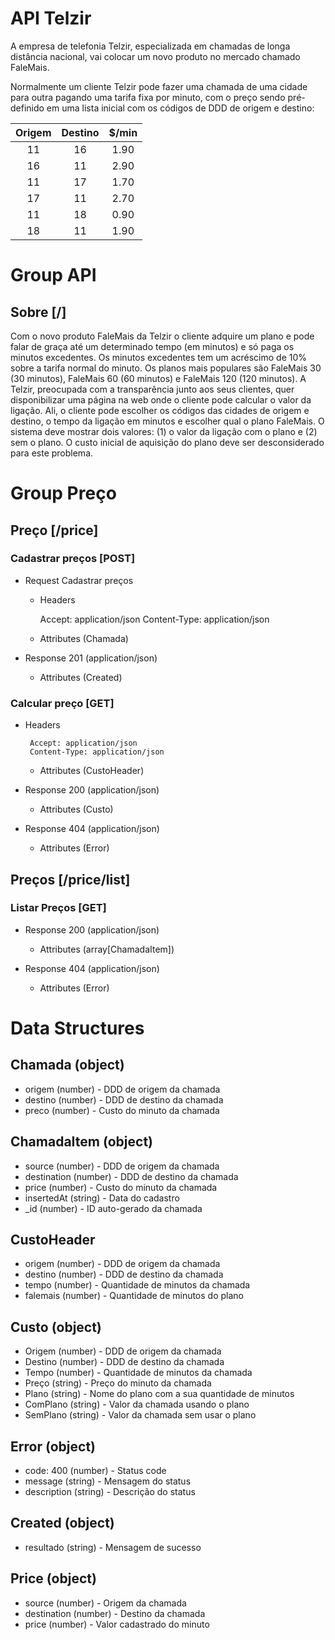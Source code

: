 # API Telzir

A empresa de telefonia Telzir, especializada em chamadas de longa distância nacional, vai
colocar um novo produto no mercado chamado FaleMais.

Normalmente um cliente Telzir pode fazer uma chamada de uma cidade para outra pagando
uma tarifa fixa por minuto, com o preço sendo pré-definido em uma lista inicial com os códigos 
de DDD de origem e destino:

| Origem | Destino | $/min |
|:------:|:-------:|:-----:|
|   11   |    16   |  1.90 |
|   16   |    11   |  2.90 |
|   11   |    17   |  1.70 |
|   17   |    11   |  2.70 |
|   11   |    18   |  0.90 |
|   18   |    11   |  1.90 |

# Group API

## Sobre [/]

Com o novo produto FaleMais da Telzir o cliente adquire um plano e pode falar de graça até um 
determinado tempo (em minutos) e só paga os minutos excedentes. Os minutos excedentes tem um 
acréscimo de 10% sobre a tarifa normal do minuto. Os planos mais populares são FaleMais 30 (30 minutos), 
FaleMais 60 (60 minutos) e FaleMais 120 (120 minutos). A Telzir, preocupada com a transparência junto 
aos seus clientes, quer disponibilizar uma página na web onde o cliente pode calcular o valor da 
ligação. Ali, o cliente pode escolher os códigos das cidades de origem e destino, o tempo da 
ligação em minutos e escolher qual o plano FaleMais. O sistema deve mostrar dois valores:
(1) o valor da ligação com o plano e (2) sem o plano. O custo inicial de aquisição do plano 
deve ser desconsiderado para este problema.

# Group Preço

## Preço [/price]

### Cadastrar preços [POST]

+ Request  Cadastrar preços
    + Headers
    
        Accept: application/json
        Content-Type: application/json
    + Attributes (Chamada)

+ Response 201 (application/json)
    + Attributes (Created)

### Calcular preço [GET]

 + Headers
    
        Accept: application/json
        Content-Type: application/json
    + Attributes (CustoHeader)

+ Response 200 (application/json)
    + Attributes (Custo)

+ Response 404 (application/json)
    + Attributes (Error)

## Preços [/price/list]

### Listar Preços [GET]
+ Response 200 (application/json)
    + Attributes (array[ChamadaItem])

+ Response 404 (application/json)
    + Attributes (Error)

# Data Structures

## Chamada (object)
+ origem (number) - DDD de origem da chamada
+ destino (number) - DDD de destino da chamada
+ preco (number) - Custo do minuto da chamada

## ChamadaItem (object)
+ source (number) - DDD de origem da chamada
+ destination (number) - DDD de destino da chamada
+ price (number) - Custo do minuto da chamada
+ insertedAt (string) - Data do cadastro
+ _id (number) - ID auto-gerado da chamada

## CustoHeader
+ origem (number) - DDD de origem da chamada
+ destino (number) - DDD de destino da chamada
+ tempo (number) - Quantidade de minutos da chamada
+ falemais (number) - Quantidade de minutos do plano

## Custo (object)
+ Origem (number) - DDD de origem da chamada
+ Destino (number) - DDD de destino da chamada
+ Tempo (number) - Quantidade de minutos da chamada
+ Preço (string) - Preço do minuto da chamada
+ Plano (string) - Nome do plano com a sua quantidade de minutos
+ ComPlano (string) - Valor da chamada usando o plano
+ SemPlano (string) - Valor da chamada sem usar o plano


## Error (object)
+ code: 400 (number) - Status code
+ message (string) - Mensagem do status
+ description (string) - Descrição do status

## Created (object)
+ resultado (string) - Mensagem de sucesso

## Price (object)
+ source (number) - Origem da chamada
+ destination (number) - Destino da chamada
+ price (number) - Valor cadastrado do minuto
